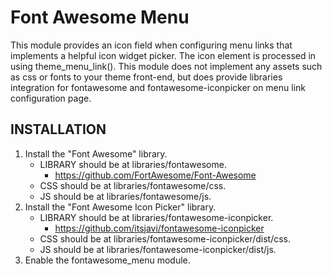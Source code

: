 Font Awesome Menu
=================

This module provides an icon field when configuring menu links that implements a helpful icon widget picker. The icon element is processed in using theme_menu_link(). This module does not implement any assets such as css or fonts to your theme front-end, but does provide libraries integration for fontawesome and fontawesome-iconpicker on menu link configuration page.

INSTALLATION
------------

1. Install the "Font Awesome" library.
    - LIBRARY should be at libraries/fontawesome.
      - https://github.com/FortAwesome/Font-Awesome
    - CSS should be at libraries/fontawesome/css.
    - JS should be at libraries/fontawesome/js.
2. Install the "Font Awesome Icon Picker" library.
    - LIBRARY should be at libraries/fontawesome-iconpicker.
      - https://github.com/itsjavi/fontawesome-iconpicker
    - CSS should be at libraries/fontawesome-iconpicker/dist/css.
    - JS should be at libraries/fontawesome-iconpicker/dist/js.
3. Enable the fontawesome_menu module.
